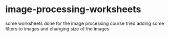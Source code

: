 # image-processing-worksheets
some worksheets done for the image processing course
tried adding some filters to images and changing size of the images
